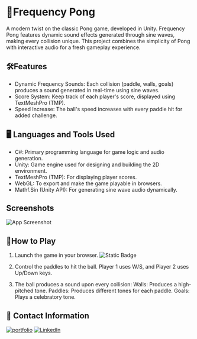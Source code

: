 
# 🏓Frequency Pong 

A modern twist on the classic Pong game, developed in Unity. Frequency Pong features dynamic sound effects generated through sine waves, making every collision unique. This project combines the simplicity of Pong with interactive audio for a fresh gameplay experience.


## 🛠️Features

- Dynamic Frequency Sounds: Each collision (paddle, walls, goals) produces a sound generated in real-time using sine waves.
- Score System: Keep track of each player's score, displayed using TextMeshPro (TMP).
- Speed Increase: The ball's speed increases with every paddle hit for added challenge.

## 🖥️ Languages and Tools Used
- C#: Primary programming language for game logic and audio generation.
- Unity: Game engine used for designing and building the 2D environment.
- TextMeshPro (TMP): For displaying player scores.
- WebGL: To export and make the game playable in browsers.
- Mathf.Sin (Unity API): For generating sine wave audio dynamically.
## Screenshots

![App Screenshot](https://via.placeholder.com/468x300?text=App+Screenshot+Here)


## 🚀How to Play


1. Launch the game in your browser.
![Static Badge](https://img.shields.io/badge/play-badge?style=for-the-badge&logo=Unity&labelColor=black&color=white&link=https%3A%2F%2Ffrequency-pong.vercel.app%2F)

2. Control the paddles to hit the ball. Player 1 uses W/S, and Player 2 uses Up/Down keys.
3. The ball produces a sound upon every collision:
Walls: Produces a high-pitched tone.
Paddles: Produces different tones for each paddle.
Goals: Plays a celebratory tone.
## 🔗 Contact Information
[![portfolio](https://img.shields.io/badge/My%20portfolio%20-%20hotpink?style=for-the-badge&logo=kofi&logoColor=black)](https://portfolio-86-seven.vercel.app/)
[![LinkedIn](https://img.shields.io/badge/LinkedIn%20-%20blue?style=for-the-badge&logo=linkedin&logoColor=snow)](https://www.linkedin.com/in/valentina-restrepo-0389812a2/)

